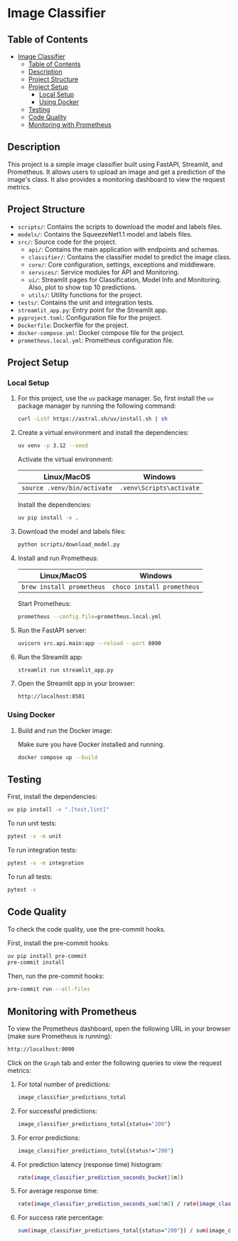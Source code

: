 # Image Classifier

## Table of Contents

- [Image Classifier](#image-classifier)
  - [Table of Contents](#table-of-contents)
  - [Description](#description)
  - [Project Structure](#project-structure)
  - [Project Setup](#project-setup)
    - [Local Setup](#local-setup)
    - [Using Docker](#using-docker)
  - [Testing](#testing)
  - [Code Quality](#code-quality)
  - [Monitoring with Prometheus](#monitoring-with-prometheus)

## Description

This project is a simple image classifier built using FastAPI, Streamlit, and Prometheus. It allows users to upload an image and get a prediction of the image's class. It also provides a monitoring dashboard to view the request metrics.

## Project Structure

- `scripts/`: Contains the scripts to download the model and labels files.
- `models/`: Contains the SqueezeNet1.1 model and labels files.
- `src/`: Source code for the project.
  - `api/`: Contains the main application with endpoints and schemas.
  - `classifier/`: Contains the classifier model to predict the image class.
  - `core/`: Core configuration, settings, exceptions and middleware.
  - `services/`: Service modules for API and Monitoring.
  - `ui/`: Streamlit pages for Classification, Model Info and Monitoring. Also, plot to show top 10 predictions.
  - `utils/`: Utility functions for the project.
- `tests/`: Contains the unit and integration tests.
- `streamlit_app.py`: Entry point for the Streamlit app.
- `pyproject.toml`: Configuration file for the project.
- `Dockerfile`: Dockerfile for the project.
- `docker-compose.yml`: Docker compose file for the project.
- `prometheus.local.yml`: Prometheus configuration file.

## Project Setup

### Local Setup

1. For this project, use the `uv` package manager. So, first install the `uv` package manager by running the following command:

   ```bash
   curl -LsSf https://astral.sh/uv/install.sh | sh
   ```

2. Create a virtual environment and install the dependencies:

   ```bash
   uv venv -p 3.12 --seed
   ```

   Activate the virtual environment:

   | Linux/MacOS                 | Windows                  |
   | --------------------------- | ------------------------ |
   | `source .venv/bin/activate` | `.venv\Scripts\activate` |

   Install the dependencies:

   ```bash
   uv pip install -e .
   ```

3. Download the model and labels files:

   ```bash
   python scripts/download_model.py
   ```

4. Install and run Prometheus:

   | Linux/MacOS               | Windows                    |
   | ------------------------- | -------------------------- |
   | `brew install prometheus` | `choco install prometheus` |

   Start Prometheus:

   ```bash
   prometheus --config.file=prometheus.local.yml
   ```

5. Run the FastAPI server:

   ```bash
   uvicorn src.api.main:app --reload --port 8000
   ```

6. Run the Streamlit app:

   ```bash
   streamlit run streamlit_app.py
   ```

7. Open the Streamlit app in your browser:

   ```bash
   http://localhost:8501
   ```

### Using Docker

1. Build and run the Docker image:

   Make sure you have Docker installed and running.

   ```bash
   docker compose up --build
   ```

## Testing

First, install the dependencies:

```bash
uv pip install -e ".[test,lint]"
```

To run unit tests:

```bash
pytest -v -m unit
```

To run integration tests:

```bash
pytest -v -m integration
```

To run all tests:

```bash
pytest -v
```

## Code Quality

To check the code quality, use the pre-commit hooks.

First, install the pre-commit hooks:

```bash
uv pip install pre-commit
pre-commit install
```

Then, run the pre-commit hooks:

```bash
pre-commit run --all-files
```

## Monitoring with Prometheus

To view the Prometheus dashboard, open the following URL in your browser (make sure Prometheus is running):

```bash
http://localhost:9090
```

Click on the `Graph` tab and enter the following queries to view the request metrics:

1. For total number of predictions:

   ```bash
   image_classifier_predictions_total
   ```

2. For successful predictions:

   ```bash
   image_classifier_predictions_total{status="200"}
   ```

3. For error predictions:

   ```bash
   image_classifier_predictions_total{status!="200"}
   ```

4. For prediction latency (response time) histogram:

   ```bash
   rate(image_classifier_prediction_seconds_bucket[5m])
   ```

5. For average response time:

   ```bash
   rate(image_classifier_prediction_seconds_sum[5m]) / rate(image_classifier_prediction_seconds_count[5m])
   ```

6. For success rate percentage:

   ```bash
   sum(image_classifier_predictions_total{status="200"}) / sum(image_classifier_predictions_total) * 100
   ```
